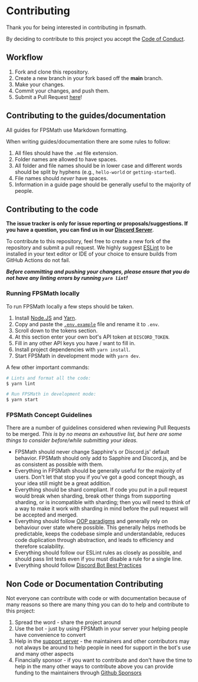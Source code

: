# Contributing

Thank you for being interested in contributing in fpsmath.

By deciding to contribute to this project you accept the [Code of Conduct][code of conduct].

## Workflow

1. Fork and clone this repository.
2. Create a new branch in your fork based off the **main** branch.
3. Make your changes.
4. Commit your changes, and push them.
5. Submit a Pull Request [here]!

## Contributing to the guides/documentation

All guides for FPSMath use Markdown formatting.

When writing guides/documentation there are some rules to follow:

1. All files should have the `.md` file extension.
2. Folder names are allowed to have spaces.
3. All folder and file names should be in lower case and different words should be split by hyphens (e.g., `hello-world` or `getting-started`).
4. File names should _never_ have spaces.
5. Information in a guide page should be generally useful to the majority of people.

## Contributing to the code

**The issue tracker is only for issue reporting or proposals/suggestions. If you have a question, you can find us in our [Discord Server][discord server]**.

To contribute to this repository, feel free to create a new fork of the repository and
submit a pull request. We highly suggest [ESLint] to be installed
in your text editor or IDE of your choice to ensure builds from GitHub Actions do not fail.

**_Before committing and pushing your changes, please ensure that you do not have any linting errors by running `yarn lint`!_**

### Running FPSMath locally

To run FPSMath locally a few steps should be taken.

1. Install [Node.JS] and [Yarn].
1. Copy and paste the [`.env.example`] file and rename it to `.env`.
1. Scroll down to the tokens section.
1. At this section enter your own bot's API token at `DISCORD_TOKEN`.
1. Fill in any other API keys you have / want to fill in.
1. Install project dependencies with `yarn install`.
1. Start FPSMath in development mode with `yarn dev`.

A few other important commands:

```bash
# Lints and format all the code:
$ yarn lint

# Run FPSMath in development mode:
$ yarn start
```

### FPSMath Concept Guidelines

There are a number of guidelines considered when reviewing Pull Requests to be merged. _This is by no means an exhaustive list, but here are some things to consider before/while submitting your ideas._

- FPSMath should never change Sapphire's or Discord.js' default behavior. FPSMath should only add to Sapphire and Discord.js, and be as consistent as possible with them.
- Everything in FPSMath should be generally useful for the majority of users. Don't let that stop you if you've got a good concept though, as your idea still might be a great addition.
- Everything should be shard compliant. If code you put in a pull request would break when sharding, break other things from supporting sharding, or is incompatible with sharding; then you will need to think of a way to make it work with sharding in mind before the pull request will be accepted and merged.
- Everything should follow [OOP paradigms] and generally rely on behaviour over state where possible. This generally helps methods be predictable, keeps the codebase simple and understandable, reduces code duplication through abstraction, and leads to efficiency and therefore scalability.
- Everything should follow our ESLint rules as closely as possible, and should pass lint tests even if you must disable a rule for a single line.
- Everything should follow [Discord Bot Best Practices]

## Non Code or Documentation Contributing

Not everyone can contribute with code or with documentation because of many reasons so there are many thing you can do to help and contribute to this project:

1. Spread the word - share the project around
2. Use the bot - just by using FPSMath in your server your helping people have convenience to convert
3. Help in the [support server][discord server] - the maintainers and other contributors may not always be around to help people in need for support in the bot's use and many other aspects
4. Financially sponsor - if you want to contribute and don't have the time to help in the many other ways to contribute above you can provide funding to the maintainers through [Github Sponsors][sponsor]

<!-- Link Dump -->

[discord server]: https://discord.gg/Bg2gNT35s9
[here]: https://github.com/animafps/fpsmath/pulls
[eslint]: https://eslint.org/
[node.js]: https://nodejs.org/en/download/
[yarn]: https://yarnpkg.com/en/docs/install
[oop paradigms]: https://en.wikipedia.org/wiki/Object-oriented_programming
[discord bot best practices]: https://github.com/meew0/discord-bot-best-practices
[`.env.example`]: ../.env.example
[code of conduct]: code_of_conduct.md
[sponsor]: https://github.com/sponsors/animafps
